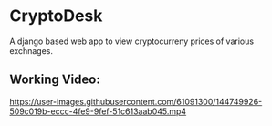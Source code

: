 # CryptoDesk
A django based web app to view cryptocurreny prices of various exchnages.

## Working Video:
https://user-images.githubusercontent.com/61091300/144749926-509c019b-eccc-4fe9-9fef-51c613aab045.mp4

